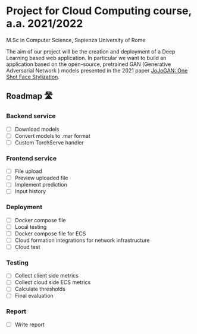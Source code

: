 # Project for Cloud Computing course, a.a. 2021/2022
M.Sc in Computer Science, Sapienza University of Rome

The aim of our project will be the creation and deployment of a Deep Learning based web application. In particular we want to build an application based on the open-source, pretrained GAN (Generative Adversarial Network ) models presented in the 2021 paper [JoJoGAN: One Shot Face Stylization](https://arxiv.org/abs/2112.11641).

## Roadmap 🛣

### Backend service
- [ ] Download models
- [ ] Convert models to .mar format
- [ ] Custom TorchServe handler
### Frontend service
- [ ] File upload
- [ ] Preview uploaded file
- [ ] Implement prediction
- [ ] Input history
### Deployment
- [ ] Docker compose file
- [ ] Local testing
- [ ] Docker compose file for ECS
- [ ] Cloud formation integrations for network infrastructure
- [ ] Cloud test
### Testing
- [ ] Collect client side metrics
- [ ] Collect cloud side ECS metrics
- [ ] Calculate thresholds
- [ ] Final evaluation
### Report
- [ ] Write report
